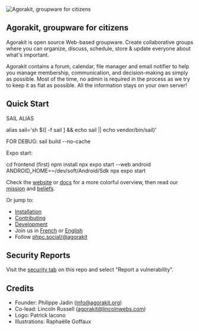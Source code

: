 ![Agorakit, groupware for citizens](https://www.agorakit.org/images/agorakit-banner.png)

## Agorakit, groupware for citizens
Agorakit is open source Web-based groupware. Create collaborative groups where you can organize, discuss, schedule, store & update everyone about what's important.

Agorakit contains a forum, calendar, file manager and email notifier to help you manage membership, communication, and decision-making as simply as possible. Most of the time, no admin is required in the process as we try to keep it as flat as possible. All the information stays on your own server!


## Quick Start

SAIL ALIAS

alias sail='sh $([ -f sail ] && echo sail || echo vendor/bin/sail)'

FOR DEBUG:
sail build --no-cache


Expo start:

cd frontend
(first) npm install
npx expo start --web
android
 ANDROID_HOME=~/dev/soft/Android/Sdk npx expo start

Check the [website](https://www.agorakit.org) or [docs](https://docs.agorakit.org) for a more colorful overview, then read our [mission](https://docs.agorakit.org/#mission-statement) and [beliefs](https://docs.agorakit.org/#beliefs).

Or jump to:
* [Installation](https://docs.agorakit.org/install.html)
* [Contributing](https://docs.agorakit.org/contribute.html)
* [Development](https://docs.agorakit.org/development.html)
* Join us in [French](https://app.agorakit.org/groups/39) or [English](https://app.agorakit.org/groups/2014)
* Follow [phpc.social/@agorakit](https://phpc.social/@agorakit)

## Security Reports
Visit the [security tab](https://github.com/agorakit/agorakit/security) on this repo and select "Report a vulnerability".

## Credits
* Founder: Philippe Jadin (info@agorakit.org)
* Co-lead: Lincoln Russell (agorakit@lincolnwebs.com)
* Logo: Patrick Iacono
* Illustrations: Raphaëlle Goffaux
